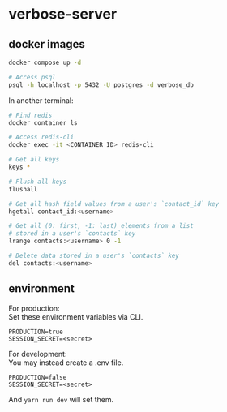 # verbose-server

## docker images

```bash
docker compose up -d

# Access psql
psql -h localhost -p 5432 -U postgres -d verbose_db
```

In another terminal:

```bash
# Find redis
docker container ls

# Access redis-cli
docker exec -it <CONTAINER ID> redis-cli

# Get all keys
keys *

# Flush all keys
flushall

# Get all hash field values from a user's `contact_id` key
hgetall contact_id:<username>

# Get all (0: first, -1: last) elements from a list
# stored in a user's `contacts` key
lrange contacts:<username> 0 -1

# Delete data stored in a user's `contacts` key
del contacts:<username>
```

## environment

For production:  
Set these environment variables via CLI.

```
PRODUCTION=true
SESSION_SECRET=<secret>
```

For development:  
You may instead create a .env file.

```environment
PRODUCTION=false
SESSION_SECRET=<secret>
```

And `yarn run dev` will set them.
